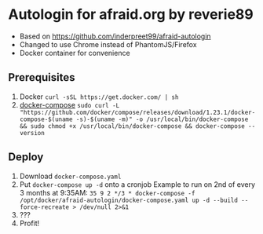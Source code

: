 # Autologin for afraid.org by reverie89

* Based on https://github.com/inderpreet99/afraid-autologin
* Changed to use Chrome instead of PhantomJS/Firefox
* Docker container for convenience

## Prerequisites
1. Docker `curl -sSL https://get.docker.com/ | sh`
2. [docker-compose](https://docs.docker.com/compose/install/) `sudo curl -L "https://github.com/docker/compose/releases/download/1.23.1/docker-compose-$(uname -s)-$(uname -m)" -o /usr/local/bin/docker-compose && sudo chmod +x /usr/local/bin/docker-compose && docker-compose --version`

## Deploy
1. Download `docker-compose.yaml`
2. Put `docker-compose up -d` onto a cronjob
Example to run on 2nd of every 3 months at 9:35AM:
`35 9 2 */3 * docker-compose -f /opt/docker/afraid-autologin/docker-compose.yaml up -d --build --force-recreate > /dev/null 2>&1`
3. ???
4. Profit!